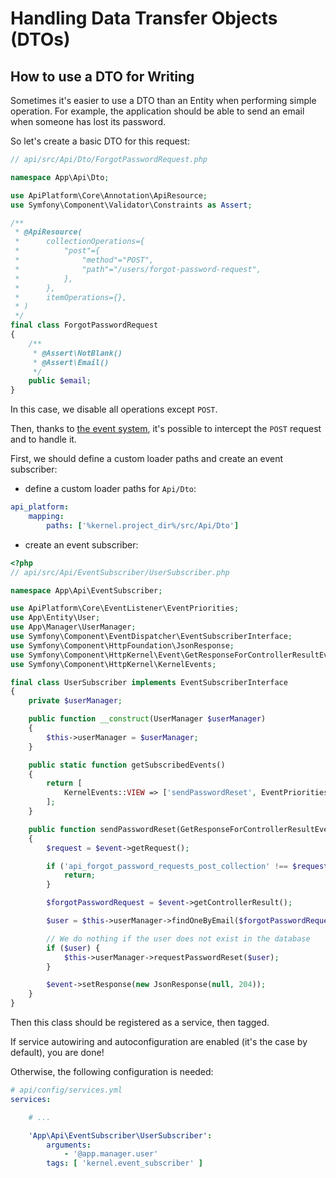 # Handling Data Transfer Objects (DTOs)

## How to use a DTO for Writing

Sometimes it's easier to use a DTO than an Entity when performing simple
operation. For example, the application should be able to send an email when
someone has lost its password.

So let's create a basic DTO for this request:

```php
// api/src/Api/Dto/ForgotPasswordRequest.php

namespace App\Api\Dto;

use ApiPlatform\Core\Annotation\ApiResource;
use Symfony\Component\Validator\Constraints as Assert;

/**
 * @ApiResource(
 *      collectionOperations={
 *          "post"={
 *              "method"="POST",
 *              "path"="/users/forgot-password-request",
 *          },
 *      },
 *      itemOperations={},
 * )
 */
final class ForgotPasswordRequest
{
    /**
     * @Assert\NotBlank()
     * @Assert\Email()
     */
    public $email;
}
```

In this case, we disable all operations except `POST`.

Then, thanks to [the event system](events.md), it's possible to intercept the
`POST` request and to handle it.

First, we should define a custom loader paths and create an event subscriber:

* define a custom loader paths for `Api/Dto`:

```yaml
api_platform:
    mapping:
        paths: ['%kernel.project_dir%/src/Api/Dto']
```

* create an event subscriber:

```php
<?php
// api/src/Api/EventSubscriber/UserSubscriber.php

namespace App\Api\EventSubscriber;

use ApiPlatform\Core\EventListener\EventPriorities;
use App\Entity\User;
use App\Manager\UserManager;
use Symfony\Component\EventDispatcher\EventSubscriberInterface;
use Symfony\Component\HttpFoundation\JsonResponse;
use Symfony\Component\HttpKernel\Event\GetResponseForControllerResultEvent;
use Symfony\Component\HttpKernel\KernelEvents;

final class UserSubscriber implements EventSubscriberInterface
{
    private $userManager;

    public function __construct(UserManager $userManager)
    {
        $this->userManager = $userManager;
    }

    public static function getSubscribedEvents()
    {
        return [
            KernelEvents::VIEW => ['sendPasswordReset', EventPriorities::POST_VALIDATE],
        ];
    }

    public function sendPasswordReset(GetResponseForControllerResultEvent $event)
    {
        $request = $event->getRequest();

        if ('api_forgot_password_requests_post_collection' !== $request->attributes->get('_route')) {
            return;
        }

        $forgotPasswordRequest = $event->getControllerResult();

        $user = $this->userManager->findOneByEmail($forgotPasswordRequest->email);

        // We do nothing if the user does not exist in the database
        if ($user) {
            $this->userManager->requestPasswordReset($user);
        }

        $event->setResponse(new JsonResponse(null, 204));
    }
}
```

Then this class should be registered as a service, then tagged.

If service autowiring and autoconfiguration are enabled (it's the case by
default), you are done!

Otherwise, the following configuration is needed:

```yaml
# api/config/services.yml
services:

    # ...

    'App\Api\EventSubscriber\UserSubscriber':
        arguments:
            - '@app.manager.user'
        tags: [ 'kernel.event_subscriber' ]
```
